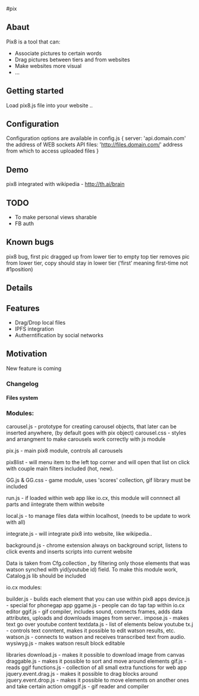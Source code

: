 #pix

## Abaut
Pix8 is a tool that can:
* Associate pictures to certain words
* Drag pictures between tiers and from websites
* Make websites more visual
* ...

## Getting started
Load pix8.js file into your website
..

## Configuration
Configuration options are available in config.js
{
  server: 'api.domain.com' the address of WEB sockets API
  files: 'http://files.domain.com/'  address from which to access uploaded files
}

## Demo
pix8 integrated with wikipedia - http://th.ai/brain

## TODO
* To make personal views sharable
* FB auth

## Known bugs
pix8 bug, first pic dragged up from lower tier to empty top tier removes pic from lower tier, copy should stay in lower tier (‘first’ meaning first-time not #1position)

## Details

## Features
* Drag/Drop local files
* IPFS integration
* Autherntification by social networks

## Motivation
New feature is coming

### Changelog

#### Files system
### Modules:
carousel.js - prototype for creating carousel objects, that later can be inserted anywhere, (by default goes with pix object)
carousel.css - styles and arrangment to make carousels work correctly with js module

pix.js - main pix8 module, controls all carousels

pix8list - will menu item to the left top corner and will open that list on click with couple main filters included (hot, new).


GG.js & GG.css - game module, uses 'scores' collection, gif library must be included

run.js - if loaded within web app like io.cx, this module will connnect all parts and iintegrate them within website

local.js - to manage files data within localhost, (needs to be update to work with all)

integrate.js - will integrate pix8 into website, like wikipedia..

background.js - chrome extension always on background script, listens to click events and inserts scripts into current website

Data is taken from Cfg.collection , by filtering only those elements that was watson synched with yid(youtube id) field. To make this module work, Catalog.js lib should be included

io.cx modules: 

builder.js - builds each element that you can use within pix8 apps
device.js - special for phonegap app
ggame.js - people can do tap tap within io.cx editor
ggif.js - gif compiler, includes sound, connects frames, adds data attributes, uploads and downloads images from server..
impose.js - makes text go over youtube content
textdata.js - list of elements below youtube
tx.j - controls text conntent, makes it possible to edit watson results, etc.
watson.js - connects to watson and receives transcribed text from audio.
wysiwyg.js - makes watson result block editable

libraries
download.js - makes it possible to download image from canvas
draggable.js - makes it possible to sort and move around elements
gif.js - reads ggif
functions.js - collection of all small extra functions for web app
jquery.event.drag.js - makes it possible to drag blocks around
jquery.event.drop.js - makes it possible to move elements on another ones and take certain action
omggif.js - gif reader and compiler
